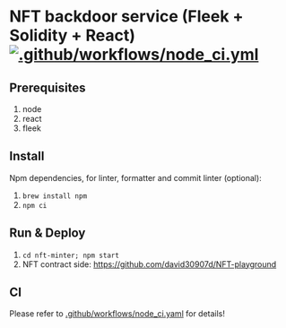 # NFT backdoor service (Fleek + Solidity + React) [![.github/workflows/node_ci.yml](https://github.com/david30907d/blockchain-misc/actions/workflows/node_ci.yml/badge.svg)](https://github.com/david30907d/blockchain-misc/actions/workflows/node_ci.yml)

## Prerequisites

1. node
2. react
3. fleek

## Install

Npm dependencies, for linter, formatter and commit linter (optional):

1. `brew install npm`
2. `npm ci`

## Run & Deploy

1. `cd nft-minter; npm start`
2. NFT contract side: https://github.com/david30907d/NFT-playground

## CI

Please refer to [.github/workflows/node_ci.yaml](.github/workflows/node_ci.yaml) for details!
